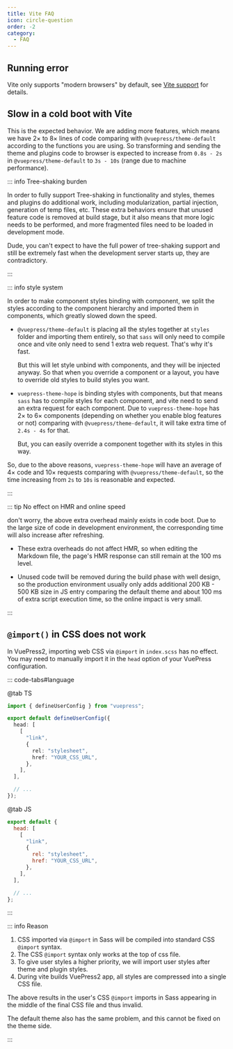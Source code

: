 ```yaml
---
title: Vite FAQ
icon: circle-question
order: -2
category:
  - FAQ
---
```


## Running error

Vite only supports "modern browsers" by default, see [Vite support](https://vitejs.dev/guide/build.html#browser-compatibility) for details.

## Slow in a cold boot with Vite

This is the expected behavior. We are adding more features, which means we have 2× to 8× lines of code comparing with `@vuepress/theme-default` according to the functions you are using. So transforming and sending the theme and plugins code to browser is expected to increase from `0.8s - 2s` in `@vuepress/theme-default` to `3s - 10s` (range due to machine performance).

::: info Tree-shaking burden

In order to fully support Tree-shaking in functionality and styles, themes and plugins do additional work, including modularization, partial injection, generation of temp files, etc. These extra behaviors ensure that unused feature code is removed at build stage, but it also means that more logic needs to be performed, and more fragmented files need to be loaded in development mode.

Dude, you can't expect to have the full power of tree-shaking support and still be extremely fast when the development server starts up, they are contradictory.

:::

::: info style system

In order to make component styles binding with component, we split the styles according to the component hierarchy and imported them in components, which greatly slowed down the speed.

- `@vuepress/theme-default` is placing all the styles together at `styles` folder and importing them entirely, so that `sass` will only need to compile once and vite only need to send 1 extra web request. That's why it's fast.

  But this will let style unbind with components, and they will be injected anyway. So that when you override a component or a layout, you have to override old styles to build styles you want.

- `vuepress-theme-hope` is binding styles with components, but that means `sass` has to compile styles for each component, and vite need to send an extra request for each component. Due to `vuepress-theme-hope` has 2× to 6× components (depending on whether you enable blog features or not) comparing with `@vuepress/theme-default`, it will take extra time of `2.4s - 4s` for that.

  But, you can easily override a component together with its styles in this way.

So, due to the above reasons, `vuepress-theme-hope` will have an average of 4× code and 10× requests comparing with `@vuepress/theme-default`, so the time increasing from `2s` to `10s` is reasonable and expected.

:::

::: tip No effect on HMR and online speed

don't worry, the above extra overhead mainly exists in code boot. Due to the large size of code in development environment, the corresponding time will also increase after refreshing.

- These extra overheads do not affect HMR, so when editing the Markdown file, the page's HMR response can still remain at the 100 ms level.

- Unused code twill be removed during the build phase with well design, so the production environment usually only adds additional 200 KB - 500 KB size in JS entry comparing the default theme and about 100 ms of extra script execution time, so the online impact is very small.

:::

## `@import()` in CSS does not work

In VuePress2, importing web CSS via `@import` in `index.scss` has no effect. You may need to manually import it in the `head` option of your VuePress configuration.

<!-- ```js 5-13}
import { defineUserConfig } from "vuepress";

export default defineUserConfig({
  head: [
    [
      "link",
      {
        rel: "preload",
        as: "style",
        onload: 'this.onload=null;this.rel="stylesheet"',
        href: "//at.alicdn.com/t/c/font_2410206_5vb9zlyghj.css",
      },
    ],
  ],

  // ...
});
``` -->

::: code-tabs#language

@tab TS

```ts {5-11}
import { defineUserConfig } from "vuepress";

export default defineUserConfig({
  head: [
    [
      "link",
      {
        rel: "stylesheet",
        href: "YOUR_CSS_URL",
      },
    ],
  ],

  // ...
});
```

@tab JS

```js {3-9}
export default {
  head: [
    [
      "link",
      {
        rel: "stylesheet",
        href: "YOUR_CSS_URL",
      },
    ],
  ],

  // ...
};
```

:::

::: info Reason

1. CSS imported via `@import` in Sass will be compiled into standard CSS `@import` syntax.
1. The CSS `@import` syntax only works at the top of css file.
1. To give user styles a higher priority, we will import user styles after theme and plugin styles.
1. During vite builds VuePress2 app, all styles are compressed into a single CSS file.

The above results in the user's CSS `@import` imports in Sass appearing in the middle of the final CSS file and thus invalid.

The default theme also has the same problem, and this cannot be fixed on the theme side.

:::
